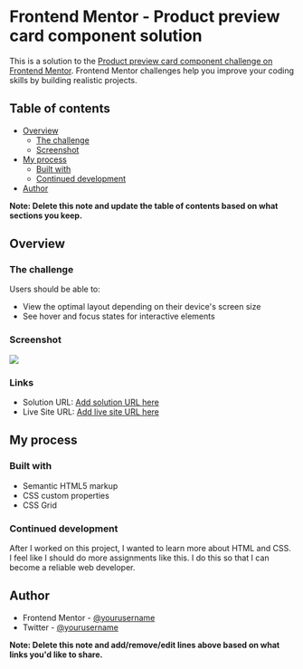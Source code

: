 # Frontend Mentor - Product preview card component solution

This is a solution to the [Product preview card component challenge on Frontend Mentor](https://www.frontendmentor.io/challenges/product-preview-card-component-GO7UmttRfa). Frontend Mentor challenges help you improve your coding skills by building realistic projects. 

## Table of contents

- [Overview](#overview)
  - [The challenge](#the-challenge)
  - [Screenshot](#screenshot)
- [My process](#my-process)
  - [Built with](#built-with)
  - [Continued development](#continued-development)
- [Author](#author)

**Note: Delete this note and update the table of contents based on what sections you keep.**

## Overview

### The challenge

Users should be able to:

- View the optimal layout depending on their device's screen size
- See hover and focus states for interactive elements

### Screenshot

![](output/output-design-desktop.jpg)

### Links

- Solution URL: [Add solution URL here](https://your-solution-url.com)
- Live Site URL: [Add live site URL here](https://your-live-site-url.com)

## My process

### Built with

- Semantic HTML5 markup
- CSS custom properties
- CSS Grid

### Continued development

After I worked on this project, I wanted to learn more about HTML and CSS. I feel like I should do more assignments like this. I do this so that I can become a reliable web developer.

## Author

- Frontend Mentor - [@yourusername](https://www.frontendmentor.io/profile/zulfaan)
- Twitter - [@yourusername](https://www.twitter.com/longlive1984)

**Note: Delete this note and add/remove/edit lines above based on what links you'd like to share.**

